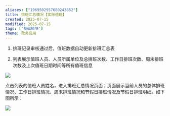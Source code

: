 ```yaml
---
aliases: ["1969502957680243852"]
title: 排班汇总情况【实际值班】
created: 2025-07-15
modified: 2025-07-15
tags: ['基础模块']
theme: 政务应用
---
```


1.  排班记录审核通过后，值班数据自动更新排班汇总表

2.  列表展示值班人员、人员所属单位及总排班次数、工作日排班次数、周末排班次数及上次值班日期时间等所有值班信息

![](4c9389ae6d4df646e16f11a8de1490b4.jpg)

点击列表的值班人员姓名，进入排班汇总情况页面；页面展示当前人员的总体排班情况、工作日排班情况、周末排班情况和节假日排班情况及节假日排班明细。如下图所示：

![](8618bbe296df7ad44e3a152f0fe90ac0.jpg)